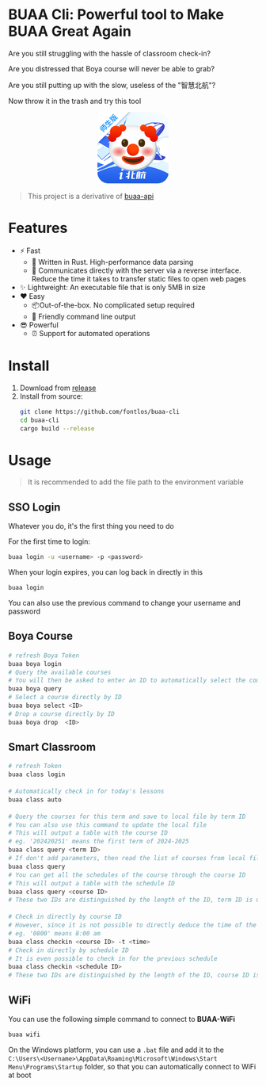 # BUAA Cli: Powerful tool to Make BUAA Great Again

Are you still struggling with the hassle of classroom check-in?

Are you distressed that Boya course will never be able to grab?

Are you still putting up with the slow, useless of the "智慧北航"?

Now throw it in the trash and try this tool

<p align="center">
  <img src="./assets/image.png"></img>
</p>


> This project is a derivative of [buaa-api](https://github.com/fontlos/buaa-api)

# Features

- ⚡ Fast
  - 🦀 Written in Rust. High-performance data parsing
  - 🎯 Communicates directly with the server via a reverse interface. Reduce the time it takes to transfer static files to open web pages
- ✨ Lightweight: An executable file that is only 5MB in size
- ❤️ Easy
  - 📦Out-of-the-box. No complicated setup required
  - 🎉 Friendly command line output
- 😎 Powerful
  - ⏰ Support for automated operations

# Install

1. Download from [release](https://github.com/fontlos/buaa-cli/release)
2. Install from source:
   ```sh
   git clone https://github.com/fontlos/buaa-cli
   cd buaa-cli
   cargo build --release
   ```

# Usage

> It is recommended to add the file path to the environment variable

## SSO Login

Whatever you do, it's the first thing you need to do

For the first time to login:

```sh
buaa login -u <username> -p <password>
```

When your login expires, you can log back in directly in this

```sh
buaa login
```

You can also use the previous command to change your username and password

## Boya Course

```sh
# refresh Boya Token
buaa boya login
# Query the available courses
# You will then be asked to enter an ID to automatically select the course
buaa boya query
# Select a course directly by ID
buaa boya select <ID>
# Drop a course directly by ID
buaa boya drop  <ID>
```

## Smart Classroom

```sh
# refresh Token
buaa class login

# Automatically check in for today's lessons
buaa class auto

# Query the courses for this term and save to local file by term ID
# You can also use this command to update the local file
# This will output a table with the course ID
# eg. '202420251' means the first term of 2024-2025
buaa class query <term ID>
# If don't add parameters, then read the list of courses from local file
buaa class query
# You can get all the schedules of the course through the course ID
# This will output a table with the schedule ID
buaa class query <course ID>
# These two IDs are distinguished by the length of the ID, term ID is usually 9 digits and course ID is usually 5 digits

# Check in directly by course ID
# However, since it is not possible to directly deduce the time of the lesson, the time parameter must be added
# eg. '0800' means 8:00 am
buaa class checkin <course ID> -t <time>
# Check in directly by schedule ID
# It is even possible to check in for the previous schedule
buaa class checkin <schedule ID>
# These two IDs are distinguished by the length of the ID, course ID is usually 5 digits and schedule ID is usually 7 digits
```

## WiFi

You can use the following simple command to connect to **BUAA-WiFi**

```sh
buaa wifi
```

On the Windows platform, you can use a `.bat` file and add it to the `C:\Users\<Username>\AppData\Roaming\Microsoft\Windows\Start Menu\Programs\Startup` folder, so that you can automatically connect to WiFi at boot